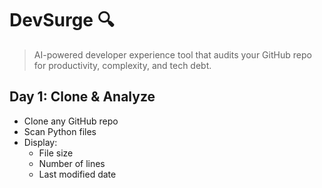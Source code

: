 # DevSurge 🔍

> AI-powered developer experience tool that audits your GitHub repo for productivity, complexity, and tech debt.

## Day 1: Clone & Analyze

- Clone any GitHub repo
- Scan Python files
- Display:
  - File size
  - Number of lines
  - Last modified date

